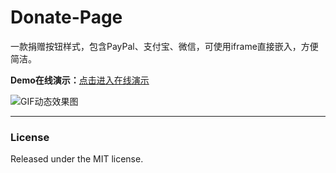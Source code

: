 # Donate-Page

一款捐赠按钮样式，包含PayPal、支付宝、微信，可使用iframe直接嵌入，方便简洁。

**Demo在线演示：**[点击进入在线演示](https://gitcdn.link/cdn/TinyJay/donate-page/faa9d69210d334af644f254296e1a8b3e24da3be/simple/index.html)

![GIF动态效果图](https://upload-images.jianshu.io/upload_images/1819713-518ef42c3301b2fa.gif?imageMogr2/auto-orient/strip%7CimageView2/2/w/420/format/webp)

<!--**bitcoin按钮样式GitHub地址：**[donate-page](https://github.com/Kaiyuan/donate-page)

**bitcoin按钮样式在线演示：**[Example](https://kaiyuan.github.io/donate-page/simple/)-->

<!--<video class="share-video" id="share-video" poster="https://thumbs.gfycat.com/TatteredAlarmingCopperhead-poster.jpg" autoplay="" muted="" loop=""><source id="webmSource" src="https://zippy.gfycat.com/TatteredAlarmingCopperhead.webm" type="video/webm"><source id="mp4Source" src="https://zippy.gfycat.com/TatteredAlarmingCopperhead.mp4" type="video/mp4"><img title="Sorry, your browser doesn't support HTML5 video." src="https://i.imgur.com/yNz5vJc.gif"></video>-->
---

### License

Released under the MIT license.
